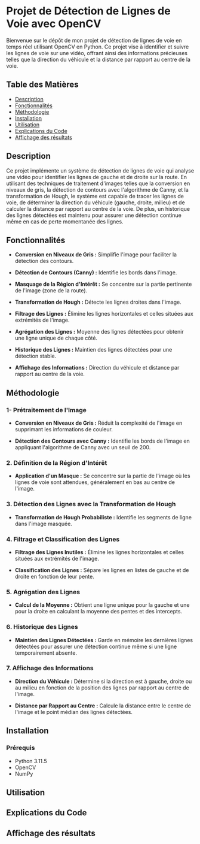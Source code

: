# Projet de Détection de Lignes de Voie avec OpenCV

Bienvenue sur le dépôt de mon projet de détection de lignes de voie en temps réel utilisant OpenCV en Python. Ce projet vise à identifier et suivre les lignes de voie sur une vidéo, offrant ainsi des informations précieuses telles que la direction du véhicule et la distance par rapport au centre de la voie.

## Table des Matières

- [Description](#description)
- [Fonctionnalités](#fonctionnalités)
- [Méthodologie](#méthodologie)
- [Installation](#installation)
- [Utilisation](#utilisation)
- [Explications du Code](#explications-du-code)
- [Affichage des résultats](#affichage-des-résultats)

## Description

Ce projet implémente un système de détection de lignes de voie qui analyse une vidéo pour identifier les lignes de gauche et de droite sur la route. En utilisant des techniques de traitement d'images telles que la conversion en niveaux de gris, la détection de contours avec l'algorithme de Canny, et la transformation de Hough, le système est capable de tracer les lignes de voie, de déterminer la direction du véhicule (gauche, droite, milieu) et de calculer la distance par rapport au centre de la voie. De plus, un historique des lignes détectées est maintenu pour assurer une détection continue même en cas de perte momentanée des lignes.

## Fonctionnalités

- **Conversion en Niveaux de Gris :** Simplifie l'image pour faciliter la détection des contours.

- **Détection de Contours (Canny) :** Identifie les bords dans l'image.

- **Masquage de la Région d'Intérêt :** Se concentre sur la partie pertinente de l'image (zone de la route).

- **Transformation de Hough :** Détecte les lignes droites dans l'image.

- **Filtrage des Lignes :** Élimine les lignes horizontales et celles situées aux extrémités de l'image.

- **Agrégation des Lignes :** Moyenne des lignes détectées pour obtenir une ligne unique de chaque côté.
  
- **Historique des Lignes :** Maintien des lignes détectées pour une détection stable.

- **Affichage des Informations :** Direction du véhicule et distance par rapport au centre de la voie.

## Méthodologie

### 1- Prétraitement de l'Image

- **Conversion en Niveaux de Gris :** Réduit la complexité de l'image en supprimant les informations de couleur.

- **Détection des Contours avec Canny :** Identifie les bords de l'image en appliquant l'algorithme de Canny avec un seuil de 200.

### 2. Définition de la Région d'Intérêt

- **Application d'un Masque :** Se concentre sur la partie de l'image où les lignes de voie sont attendues, généralement en bas au centre de l'image.

### 3. Détection des Lignes avec la Transformation de Hough

- **Transformation de Hough Probabiliste :** Identifie les segments de ligne dans l'image masquée.

### 4. Filtrage et Classification des Lignes

- **Filtrage des Lignes Inutiles :** Élimine les lignes horizontales et celles situées aux extrémités de l'image.

- **Classification des Lignes :** Sépare les lignes en listes de gauche et de droite en fonction de leur pente.

### 5. Agrégation des Lignes

- **Calcul de la Moyenne :** Obtient une ligne unique pour la gauche et une pour la droite en calculant la moyenne des pentes et des intercepts.

### 6. Historique des Lignes

- **Maintien des Lignes Détectées :** Garde en mémoire les dernières lignes détectées pour assurer une détection continue même si une ligne temporairement absente.

### 7. Affichage des Informations

- **Direction du Véhicule :** Détermine si la direction est à gauche, droite ou au milieu en fonction de la position des lignes par rapport au centre de l'image.

- **Distance par Rapport au Centre :** Calcule la distance entre le centre de l'image et le point médian des lignes détectées.

## Installation

### Prérequis
- Python 3.11.5
- OpenCV
- NumPy

## Utilisation

## Explications du Code

## Affichage des résultats
